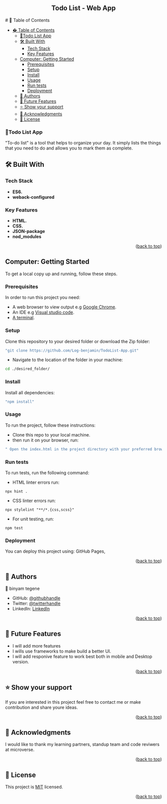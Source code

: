 <a name="readme-top"></a>

<div align="center">
  <h2><b>Todo List - Web App</b></h3>
</div>
# 📗 Table of Contents

- [� Table of Contents](#-table-of-contents)
    - [📖Todo List App ](#todo-list-app-)
  - [🛠 Built With ](#-built-with-)
    - [Tech Stack ](#tech-stack-)
    - [Key Features ](#key-features-)
  - [Computer: Getting Started ](#computer-getting-started-)
    - [Prerequisites](#prerequisites)
    - [Setup](#setup)
    - [Install](#install)
    - [Usage](#usage)
    - [Run tests](#run-tests)
    - [Deployment ](#deployment-)
  - [👥 Authors ](#-authors-)
  - [🔭 Future Features ](#-future-features-)
  - [⭐️ Show your support ](#️-show-your-support-)
  - [🙏 Acknowledgments ](#-acknowledgments-)
  - [📝 License ](#-license-)

### 📖Todo List App <a name="about-project"></a>

"To-do list" is a tool that helps to organize your day. It simply lists the things that you need to do and allows you to mark them as complete.

## 🛠 Built With <a name="built-with"></a>

### Tech Stack <a name="tech-stack"></a>
- **ES6.**
- **weback-configured**

### Key Features <a name="key-features"></a>

- **HTML.**
- **CSS.**
- **JSON-package**
- **nod_modules**

<p align="right">(<a href="#readme-top">back to top</a>)</p>

## Computer: Getting Started <a name="getting-started"></a>

To get a local copy up and running, follow these steps.

### Prerequisites
In order to run this project you need:
- A web browser to view output e.g [Google Chrome](https://www.google.com/chrome/).
- An IDE e.g [Visual studio code](https://code.visualstudio.com/).
- [A terminal](https://code.visualstudio.com/docs/terminal/basics).

### Setup
Clone this repository to your desired folder or download the Zip folder:
```sh
"git clone https://github.com/Log-benjamin/TodoList-App.git"
```
- Navigate to the location of the folder in your machine:

```sh
cd ./desired_folder/
```
### Install
Install all dependencies:
```sh
"npm install"
```

### Usage

To run the project, follow these instructions:

- Clone this repo to your local machine.
- then run it on your browser, run:
```sh
" Open the index.html in the project directory with your preferred browser"
```
### Run tests
To run tests, run the following command:
- HTML linter errors run:
```
npx hint .
```
- CSS linter errors run:
```
npx stylelint "**/*.{css,scss}"
```
- For unit testing, run:
```
npm test
```
### Deployment <a name="deployment"></a>

You can deploy this project using: GitHub Pages,

<p align="right">(<a href="#readme-top">back to top</a>)</p>

## 👥 Authors <a name="authors"></a>

👤 binyam tegene

- GitHub: [@githubhandle](https://github.com/Log-benjamin?tab=repositories)
- Twitter: [@twitterhandle](https://twitter.com/@binyam_tegene)
- LinkedIn: [LinkedIn](https://www.linkedin.com/in/binyam-tegene-4b77ab265)

<p align="right">(<a href="#readme-top">back to top</a>)</p>

## 🔭 Future Features <a name="future-features"></a>

- I will add more features
- I wills use frameworks to make build a better UI.
- I will add responive feature to work best both in mobile and Desktop version. 

<p align="right">(<a href="#readme-top">back to top</a>)</p>

## ⭐️ Show your support <a name="support"></a>

If you are interested in this project feel free to contact me or make contribution and share youre ideas.

<p align="right">(<a href="#readme-top">back to top</a>)</p>

## 🙏 Acknowledgments <a name="acknowledgements"></a>

I would like to thank my learning partners, standup team and code reviwers at microverse.

<p align="right">(<a href="#readme-top">back to top</a>)</p>

## 📝 License <a name="license"></a>


This project is [MIT](./LICENSE) licensed.

<p align="right">(<a href="#readme-top">back to top</a>)</p>
